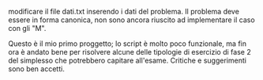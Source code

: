 modificare il file dati.txt inserendo i dati del problema.
Il problema deve essere in forma canonica, non sono ancora riuscito ad implementare il caso con gli "M".

Questo è il mio primo proggetto; lo script è molto poco funzionale, ma fin ora è andato bene per risolvere alcune delle tipologie di esercizio di fase 2 del simplesso che potrebbero capitare all'esame.
Critiche e suggerimenti sono ben accetti.
